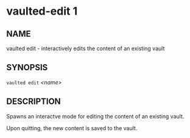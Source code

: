 vaulted-edit 1
==============

NAME
----

vaulted edit - interactively edits the content of an existing vault

SYNOPSIS
--------

`vaulted edit` *&lt;name&gt;*

DESCRIPTION
-----------

Spawns an interactve mode for editing the content of an existing vault.

Upon quitting, the new content is saved to the vault.
